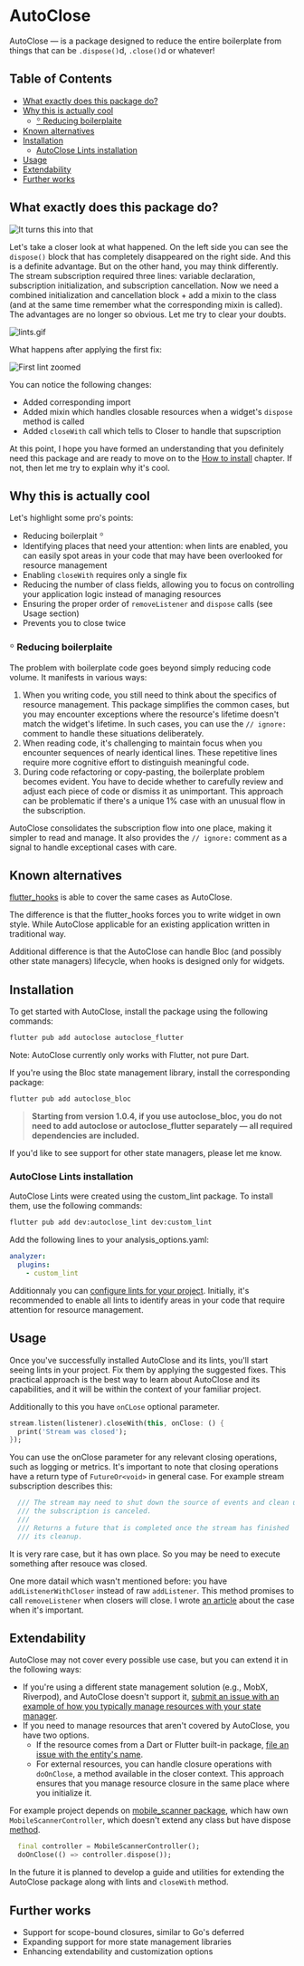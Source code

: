 # AutoClose

AutoClose — is a package designed to reduce the entire boilerplate from things that can be `.dispose()`d, `.close()`d or whatever!

## Table of Contents

- [What exactly does this package do?](#what-exactly-does-this-package-do)
- [Why this is actually cool](#why-this-is-actually-cool)
  * [꙳ Reducing boilerplaite](#-reducing-boilerplaite)
- [Known alternatives](#known-alternatives)
- [Installation](#installation)
  * [AutoClose Lints installation](#autoclose-lints-installation)
- [Usage](#usage)
- [Extendability](#extendability)
- [Further works](#further-works)

## What exactly does this package do?

![It turns this into that](https://github.com/vlastachu/autoclose/raw/main/assets/it-turns-this-into-that.png "It turns this into that")

Let's take a closer look at what happened. On the left side you can see the `dispose()` block that has 
completely disappeared on the right side. And this is a definite advantage. But on the other hand, 
you may think differently. The stream subscription required three lines: variable declaration, subscription 
initialization, and subscription cancellation. Now we need a combined initialization and cancellation 
block + add a mixin to the class (and at the same time remember what the corresponding mixin is called). 
The advantages are no longer so obvious. Let me try to clear your doubts.


![lints.gif](https://github.com/vlastachu/autoclose/raw/main/assets/lints.gif "lints.gif")



What happens after applying the first fix:

![First lint zoomed](https://github.com/vlastachu/autoclose/raw/main/assets/lints-zoom.png "First lint zoomed")

You can notice the following changes:

- Added corresponding import
- Added mixin which handles closable resources when a widget's `dispose` method is called
- Added `closeWith` call which tells to Closer to handle that supscription

At this point, I hope you have formed an understanding that you definitely need this package and are ready to move on to the [How to install](#installation) chapter. If not, then let me try to explain why it's cool.

## Why this is actually cool

Let's highlight some pro's points:

- Reducing boilerplait **꙳**
- Identifying places that need your attention: when lints are enabled, you can easily spot areas in your code that may have been overlooked for resource management
- Enabling `closeWith` requires only a single fix
- Reducing the number of class fields, allowing you to focus on controlling your application logic instead of managing resources
- Ensuring the proper order of `removeListener` and `dispose` calls (see Usage section)
- Prevents you to close twice

### ꙳ Reducing boilerplaite

The problem with boilerplate code goes beyond simply reducing code volume. It manifests in various ways:

1. When you writing code, you still need to think about the specifics of resource management. This package simplifies the common cases, but you may encounter exceptions where the resource's lifetime doesn't match the widget's lifetime. In such cases, you can use the `// ignore:` comment to handle these situations deliberately.
2. When reading code, it's challenging to maintain focus when you encounter sequences of nearly identical lines. These repetitive lines require more cognitive effort to distinguish meaningful code.
3. During code refactoring or copy-pasting, the boilerplate problem becomes evident. You have to decide whether to carefully review and adjust each piece of code or dismiss it as unimportant. This approach can be problematic if there's a unique 1% case with an unusual flow in the subscription.

AutoClose consolidates the subscription flow into one place, making it simpler to read and manage. It also provides the `// ignore:` comment as a signal to handle exceptional cases with care.

## Known alternatives 

[flutter_hooks](https://pub.dev/packages/flutter_hooks) is able to cover the same cases as AutoClose. 

The difference is that the flutter_hooks forces you to write widget in own style. While AutoClose applicable for an existing application written in traditional way.

Additional difference is that the AutoClose can handle Bloc (and possibly other state managers) lifecycle, when hooks is designed only for widgets.

## Installation

To get started with AutoClose, install the package using the following commands:

```bash
flutter pub add autoclose autoclose_flutter
```

Note: AutoClose currently only works with Flutter, not pure Dart. 

If you're using the Bloc state management library, install the corresponding package:

```bash
flutter pub add autoclose_bloc
```

> **Starting from version 1.0.4, if you use autoclose_bloc, you do not need to add autoclose or autoclose_flutter separately — all required dependencies are included.**

If you'd like to see support for other state managers, please let me know.

### AutoClose Lints installation

AutoClose Lints were created using the custom_lint package. To install them, use the following commands:

```bash
flutter pub add dev:autoclose_lint dev:custom_lint
```

Add the following lines to your analysis_options.yaml:

```yaml
analyzer:
  plugins:
    - custom_lint
```

Additionnaly you can [configure lints for your project](https://github.com/invertase/dart_custom_lint#enablingdisabling-and-configuring-lints).
Initially, it's recommended to enable all lints to identify areas in your code that require attention for resource management.

## Usage

Once you've successfully installed AutoClose and its lints, you'll start seeing lints in your project. Fix them by applying the suggested fixes. This practical approach is the best way to learn about AutoClose and its capabilities, and it will be within the context of your familiar project.

Additionally to this you have `onCLose` optional parameter. 

```dart
stream.listen(listener).closeWith(this, onClose: () {
  print('Stream was closed');
});
```

You can use the onClose parameter for any relevant closing operations, such as logging or metrics. It's important to note that closing operations have a return type of  `FutureOr<void>` in general case. For example stream subscription describes this:

```dart
  /// The stream may need to shut down the source of events and clean up after
  /// the subscription is canceled.
  ///
  /// Returns a future that is completed once the stream has finished
  /// its cleanup.
```

It is very rare case, but it has own place. So you may be need to execute something after resouce was closed.

One more datail which wasn't mentioned before: you have `addListenerWithCloser` instead of raw `addListener`. 
This method promises to call `removeListener` when closers will close. I wrote [an article](https://medium.com/@vlastachu/flutter-that-rare-case-when-you-need-to-remove-listener-even-if-you-call-dispose-63193790e5c3) about the case when it's important.

## Extendability

AutoClose may not cover every possible use case, but you can extend it in the following ways:

- If you're using a different state management solution (e.g., MobX, Riverpod), and AutoClose doesn't support it, [submit an issue with an example of how you typically manage resources with your state manager](https://github.com/vlastachu/autoclose/issues/new).
- If you need to manage resources that aren't covered by AutoClose, you have two options. 
  - If the resource comes from a Dart or Flutter built-in package, [file an issue with the entity's name](https://github.com/vlastachu/autoclose/issues/new).
  - For external resources, you can handle closure operations with `doOnClose`, a method available in the closer context. This approach ensures that you manage resource closure in the same place where you initialize it.

For example project depends on [mobile_scanner package](https://pub.dev/packages/mobile_scanner), which haw own `MobileScannerController`, which doesn't extend any class but have dispose [method](https://github.com/juliansteenbakker/mobile_scanner/blob/30b037c695178ac1c8f859ab4d4f80d6b443bbd3/lib/src/mobile_scanner_controller.dart#L397). 

```dart
  final controller = MobileScannerController();
  doOnClose(() => controller.dispose());
```

In the future it is planned to develop a guide and utilities for extending the AutoClose package along with lints and `closeWith` method.

## Further works

- Support for scope-bound closures, similar to Go's deferred
- Expanding support for more state management libraries
- Enhancing extendability and customization options


